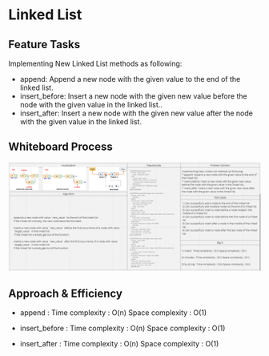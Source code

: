 # Linked List

## Feature Tasks
Implementing New Linked List methods as following:

* append: Append a new node with the given value to the end of the linked list.
* insert_before: Insert a new node with the given new value before the node with the given value in the linked list..
* insert_after: Insert a new node with the given new value after the node with the given value in the linked list.

## Whiteboard Process
![White board](./img2.PNG)


## Approach & Efficiency

* append : 
Time complexity : O(n)
Space complexity : O(1)

* insert_before : 
Time complexity : O(n)
Space complexity : O(1)

* insert_after : 
Time complexity : O(n)
Space complexity : O(1)


